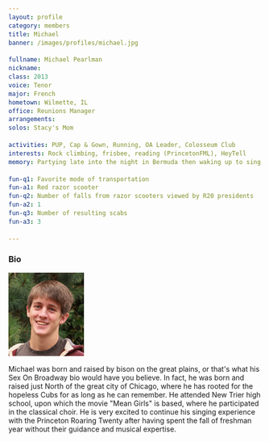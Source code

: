 ```yaml
---
layout: profile
category: members
title: Michael
banner: /images/profiles/michael.jpg

fullname: Michael Pearlman
nickname: 
class: 2013
voice: Tenor
major: French
hometown: Wilmette, IL
office: Reunions Manager
arrangements: 
solos: Stacy's Mom

activities: PUP, Cap & Gown, Running, OA Leader, Colosseum Club
interests: Rock climbing, frisbee, reading (PrincetonFML), HeyTell
memory: Partying late into the night in Bermuda then waking up to sing at breakfast

fun-q1: Favorite mode of transportation
fun-a1: Red razor scooter
fun-q2: Number of falls from razor scooters viewed by R20 presidents
fun-a2: 1
fun-q3: Number of resulting scabs
fun-a3: 3

---
```


### Bio

![Michael](/images/members/current/michael.jpg)

Michael was born and raised by bison on the great plains, or that's
what his Sex On Broadway bio would have you believe. In fact, he was
born and raised just North of the great city of Chicago, where he has
rooted for the hopeless Cubs for as long as he can remember. He
attended New Trier high school, upon which the movie "Mean Girls" is
based, where he participated in the classical choir. He is very
excited to continue his singing experience with the Princeton Roaring
Twenty after having spent the fall of freshman year without their
guidance and musical expertise.
